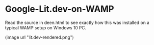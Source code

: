# Google-Lit.dev-on-WAMP

Read the source in deen.html to see exactly how this was installed on a typical WAMP setup on Windows 10 PC.

(image url "lit.dev-rendered.png")
